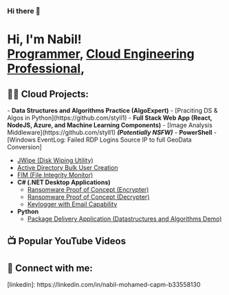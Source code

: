 ### Hi there 👋
<h1>Hi, I'm Nabil! <br/><a href="https://github.com/styll1">Programmer</a>, <a href="https://www.linkedin.com/in/nabil-mohamed-capm-b33558130/">Cloud Engineering Professional</a>, 

<h2>👨‍💻 Cloud Projects:</h2>
- <b>Data Structures and Algorithms Practice (AlgoExpert)</b>
  - [Praciting DS & Algos in Python](https://github.com/styll1)
- <b>Full Stack Web App (React, NodeJS, Azure, and Machine Learning Components)</b>
  - [Image Analysis Middleware](https://github.com/styll1) <b><i>(Potentially NSFW)</b></i>
- <b>PowerShell</b>
  - [Windows EventLog: Failed RDP Logins Source IP to full GeoData Conversion]
  
  
  - [JWipe (Disk Wiping Utility)](https://github.com/styll1)
  - [Active Directory Bulk User Creation](https://github.com/styll1)
  - [FIM (File Integrity Monitor)](https://github.com/styll1)
- <b>C# (.NET Desktop Applications)</b>
  - [Ransomware Proof of Concept (Encrypter)](https://github.com/styll1)
  - [Ransomware Proof of Concept (Decrypter)](https://github.com/styll1)
  - [Keylogger with Email Capability](https://github.com/styll1)
- <b>Python</b>
  - [Package Delivery Application (Datastructures and Algorithms Demo)](https://github.com/joshmadakor1/Package-Delivery-Pathfinding-Algorithm)

<h2>📺 Popular YouTube Videos</h2>



<h2> 🤳 Connect with me:</h2>
[linkedin]: https://linkedin.com/in/nabil-mohamed-capm-b33558130


